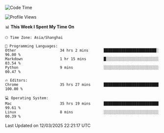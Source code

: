 <!--START_SECTION:waka-->
![Code Time](http://img.shields.io/badge/Code%20Time-3%2C627%20hrs%2015%20mins-blue)

![Profile Views](http://img.shields.io/badge/Profile%20Views-0-blue)

📊 **This Week I Spent My Time On** 

```text
🕑︎ Time Zone: Asia/Shanghai

💬 Programming Languages: 
Other                    34 hrs 2 mins       ████████████████████████░   96.00 % 
Markdown                 1 hr 15 mins        █░░░░░░░░░░░░░░░░░░░░░░░░   03.54 % 
Python                   9 mins              ░░░░░░░░░░░░░░░░░░░░░░░░░   00.47 % 

🔥 Editors: 
Chrome                   35 hrs 27 mins      █████████████████████████   100.00 % 

💻 Operating System: 
Mac                      35 hrs 19 mins      █████████████████████████   99.61 % 
Linux                    8 mins              ░░░░░░░░░░░░░░░░░░░░░░░░░   00.39 % 
```


 Last Updated on 12/03/2025 22:21:17 UTC
<!--END_SECTION:waka-->